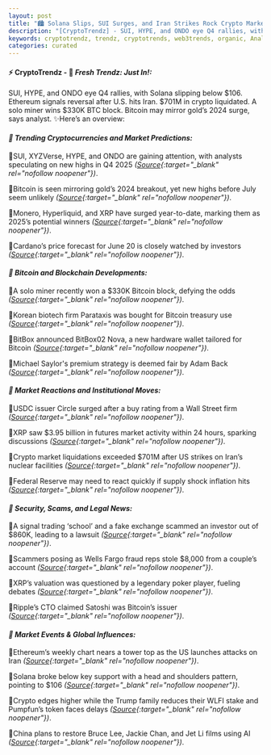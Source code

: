 ```yaml
---
layout: post
title: "🏙️ Solana Slips, SUI Surges, and Iran Strikes Rock Crypto Markets"
description: "[CryptoTrendz] - SUI, HYPE, and ONDO eye Q4 rallies, with Solana slipping below $106. Ethereum signals reversal after U.S. hits Iran. $701M in crypto liquidated. A solo miner wins $330K BTC block. Bitcoin may mirror gold’s 2024 surge, says analyst."
keywords: cryptotrendz, trendz, cryptotrends, web3trends, organic, Analysis, XRP, Bitcoin, miner, TOKEN, Analyst, Iran, Market, TRUMP, trading
categories: curated
---
```


#### ⚡ CryptoTrendz - 📌 *Fresh Trendz: Just In!:*

SUI, HYPE, and ONDO eye Q4 rallies, with Solana slipping below $106. Ethereum signals reversal after U.S. hits Iran. $701M in crypto liquidated. A solo miner wins $330K BTC block. Bitcoin may mirror gold’s 2024 surge, says analyst. ✨Here’s an overview:


#### *🔖  Trending Cryptocurrencies and Market Predictions:*  

🔹SUI, XYZVerse, HYPE, and ONDO are gaining attention, with analysts speculating on new highs in Q4 2025 *([Source](https://s.avyag.com/qc6z){:target="_blank" rel="nofollow noopener"})*.  

🔹Bitcoin is seen mirroring gold’s 2024 breakout, yet new highs before July seem unlikely *([Source](https://s.avyag.com/xpix){:target="_blank" rel="nofollow noopener"})*.  

🔹Monero, Hyperliquid, and XRP have surged year-to-date, marking them as 2025’s potential winners *([Source](https://s.avyag.com/iuyh){:target="_blank" rel="nofollow noopener"})*.  

🔹Cardano’s price forecast for June 20 is closely watched by investors *([Source](https://s.avyag.com/ynil){:target="_blank" rel="nofollow noopener"})*.  

#### *🔖  Bitcoin and Blockchain Developments:*  

🔹A solo miner recently won a $330K Bitcoin block, defying the odds *([Source](https://s.avyag.com/0p8b){:target="_blank" rel="nofollow noopener"})*.  

🔹Korean biotech firm Parataxis was bought for Bitcoin treasury use *([Source](https://s.avyag.com/l4xw){:target="_blank" rel="nofollow noopener"})*.  

🔹BitBox announced BitBox02 Nova, a new hardware wallet tailored for Bitcoin *([Source](https://s.avyag.com/t98l){:target="_blank" rel="nofollow noopener"})*.  

🔹Michael Saylor's premium strategy is deemed fair by Adam Back *([Source](https://s.avyag.com/hs41){:target="_blank" rel="nofollow noopener"})*.  

#### *🔖  Market Reactions and Institutional Moves:*  

🔹USDC issuer Circle surged after a buy rating from a Wall Street firm *([Source](https://s.avyag.com/10ot){:target="_blank" rel="nofollow noopener"})*.  

🔹XRP saw $3.95 billion in futures market activity within 24 hours, sparking discussions *([Source](https://s.avyag.com/05o8){:target="_blank" rel="nofollow noopener"})*.  

🔹Crypto market liquidations exceeded $701M after US strikes on Iran’s nuclear facilities *([Source](https://s.avyag.com/4fyt){:target="_blank" rel="nofollow noopener"})*.  

🔹Federal Reserve may need to react quickly if supply shock inflation hits *([Source](https://s.avyag.com/jkw1){:target="_blank" rel="nofollow noopener"})*.  

#### *🔖  Security, Scams, and Legal News:*  

🔹A signal trading ‘school’ and a fake exchange scammed an investor out of $860K, leading to a lawsuit *([Source](https://s.avyag.com/or59){:target="_blank" rel="nofollow noopener"})*.  

🔹Scammers posing as Wells Fargo fraud reps stole $8,000 from a couple’s account *([Source](https://s.avyag.com/jnrl){:target="_blank" rel="nofollow noopener"})*.  

🔹XRP’s valuation was questioned by a legendary poker player, fueling debates *([Source](https://s.avyag.com/5j72){:target="_blank" rel="nofollow noopener"})*.  

🔹Ripple’s CTO claimed Satoshi was Bitcoin’s issuer *([Source](https://s.avyag.com/3gif){:target="_blank" rel="nofollow noopener"})*.  

#### *🔖  Market Events & Global Influences:*  

🔹Ethereum’s weekly chart nears a tower top as the US launches attacks on Iran *([Source](https://s.avyag.com/y16j){:target="_blank" rel="nofollow noopener"})*.  

🔹Solana broke below key support with a head and shoulders pattern, pointing to $106 *([Source](https://s.avyag.com/0atk){:target="_blank" rel="nofollow noopener"})*.  

🔹Crypto edges higher while the Trump family reduces their WLFI stake and Pumpfun’s token faces delays *([Source](https://s.avyag.com/ov96){:target="_blank" rel="nofollow noopener"})*.  

🔹China plans to restore Bruce Lee, Jackie Chan, and Jet Li films using AI *([Source](https://s.avyag.com/qghl){:target="_blank" rel="nofollow noopener"})*.